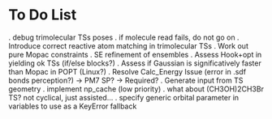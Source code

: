 # To Do List
. debug trimolecular TSs poses
. if molecule read fails, do not go on
. Introduce correct reactive atom matching in trimolecular TSs
. Work out pure Mopac constraints
. SE refinement of ensembles
. Assess Hook+opt in yielding ok TSs (if/else blocks?)
. Assess if Gaussian is significatively faster than Mopac in POPT (Linux?)
. Resolve Calc_Energy Issue (error in .sdf bonds perception?) -> PM7 SP? -> Required?
. Generate input from TS geometry
. implement np_cache (low priority)
. what about (CH3OH)2CH3Br TS? not cyclical, just assisted...
. specify generic orbital parameter in variables to use as a KeyError fallback